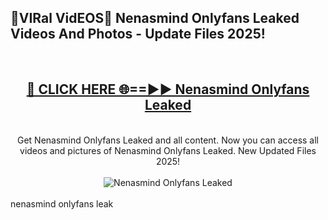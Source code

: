 <h2>🔴VIRal VidEOS🔴 Nenasmind Onlyfans Leaked Videos And Photos - Update Files 2025!</h2>
<br>
<div align="center">
<h2><a href="https://virallinks.top/odZfE0" rel="nofollow">🔴 CLICK HERE 🌐==►► Nenasmind Onlyfans Leaked</a></h2>
<br>
Get Nenasmind Onlyfans Leaked and all content. Now you can access all videos and pictures of Nenasmind Onlyfans Leaked. New Updated Files 2025!
<br>
<br>
<a href="https://virallinks.top/odZfE0" rel="nofollow" data-target="animated-image.originalLink"><img src="https://i.imgur.com/dJHk4Zq.gif)" alt="Nenasmind Onlyfans Leaked" style="max-width: 100%; display: inline-block;" data-target="animated-image.originalImage"></a>
</div>
<br>
nenasmind onlyfans leak